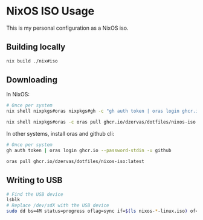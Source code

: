 # NixOS ISO Usage

This is my personal configuration as a NixOS iso.

## Building locally

```bash
nix build ./nix#iso
```

## Downloading

In NixOS:

```bash
# Once per system
nix shell nixpkgs#oras nixpkgs#gh -c "gh auth token | oras login ghcr.io --password-stdin -u github"

nix shell nixpkgs#oras -c oras pull ghcr.io/dzervas/dotfiles/nixos-iso:latest
```

In other systems, install oras and github cli:

```bash
# Once per system
gh auth token | oras login ghcr.io --password-stdin -u github

oras pull ghcr.io/dzervas/dotfiles/nixos-iso:latest
```

## Writing to USB

```bash
# Find the USB device
lsblk
# Replace /dev/sdX with the USB device
sudo dd bs=4M status=progress oflag=sync if=$(ls nixos-*-linux.iso) of=/dev/sdX
```
